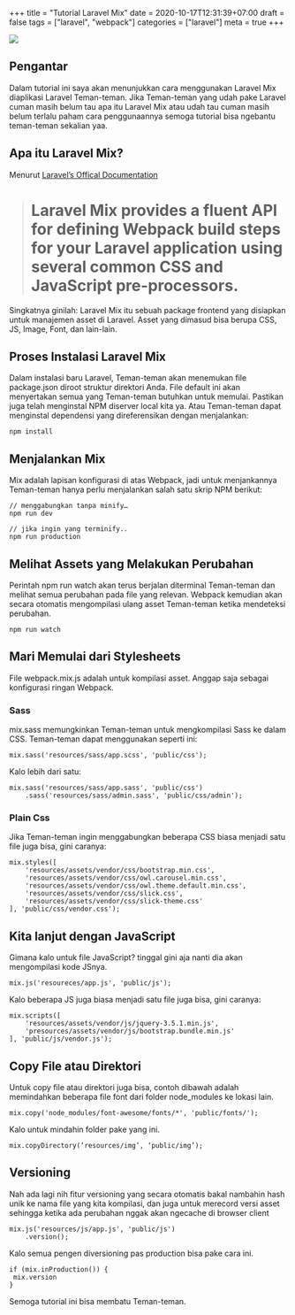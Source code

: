 +++
title = "Tutorial Laravel Mix"
date = 2020-10-17T12:31:39+07:00
draft = false
tags = ["laravel", "webpack"]
categories = ["laravel"]
meta = true
+++

![](https://cdn-images-1.medium.com/max/2400/1*Yr2m6xaljXodc_ovPibikQ.png)

## Pengantar

Dalam tutorial ini saya akan menunjukkan cara menggunakan Laravel Mix diaplikasi Laravel Teman-teman. Jika Teman-teman yang udah pake Laravel cuman masih belum tau apa itu Laravel Mix atau udah tau cuman masih belum terlalu paham cara penggunaannya semoga tutorial bisa ngebantu teman-teman sekalian yaa.

## Apa itu Laravel Mix?

Menurut [Laravel’s Offical Documentation](https://laravel.com/docs/8.x/mix)
> # Laravel Mix provides a fluent API for defining Webpack build steps for your Laravel application using several common CSS and JavaScript pre-processors.

Singkatnya ginilah: Laravel Mix itu sebuah package frontend yang disiapkan untuk manajemen asset di Laravel. Asset yang dimasud bisa berupa CSS, JS, Image, Font, dan lain-lain.

## Proses Instalasi Laravel Mix

Dalam instalasi baru Laravel, Teman-teman akan menemukan file package.json diroot struktur direktori Anda. File default ini akan menyertakan semua yang Teman-teman butuhkan untuk memulai. Pastikan juga telah menginstal NPM diserver local kita ya.
Atau Teman-teman dapat menginstal dependensi yang direferensikan dengan menjalankan:

    npm install

## Menjalankan Mix

Mix adalah lapisan konfigurasi di atas Webpack, jadi untuk menjankannya Teman-teman hanya perlu menjalankan salah satu skrip NPM berikut:

    // menggabungkan tanpa minify…
    npm run dev

    // jika ingin yang terminify..
    npm run production

## Melihat Assets yang Melakukan Perubahan

Perintah npm run watch akan terus berjalan diterminal Teman-teman dan melihat semua perubahan pada file yang relevan. Webpack kemudian akan secara otomatis mengompilasi ulang asset Teman-teman ketika mendeteksi perubahan.

    npm run watch

## Mari Memulai dari Stylesheets

File webpack.mix.js adalah untuk kompilasi asset. Anggap saja sebagai konfigurasi ringan Webpack.

### Sass

mix.sass memungkinkan Teman-teman untuk mengkompilasi Sass ke dalam CSS. Teman-teman dapat menggunakan seperti ini:

    mix.sass('resources/sass/app.scss', 'public/css');

Kalo lebih dari satu:

    mix.sass('resources/sass/app.sass', 'public/css')
        .sass('resources/sass/admin.sass', 'public/css/admin');

### Plain Css

Jika Teman-teman ingin menggabungkan beberapa CSS biasa menjadi satu file juga bisa, gini caranya:

    mix.styles([
        'resources/assets/vendor/css/bootstrap.min.css',
        'resources/assets/vendor/css/owl.carousel.min.css',
        'resources/assets/vendor/css/owl.theme.default.min.css',
        'resources/assets/vendor/css/slick.css',
        'resources/assets/vendor/css/slick-theme.css'
    ], 'public/css/vendor.css');

## Kita lanjut dengan JavaScript

Gimana kalo untuk file JavaScript? tinggal gini aja nanti dia akan mengompilasi kode JSnya.

    mix.js('resoureces/app.js', 'public/js');

Kalo beberapa JS juga biasa menjadi satu file juga bisa, gini caranya:

    mix.scripts([
        'resources/assets/vendor/js/jquery-3.5.1.min.js',
        'presources/assets/vendor/js/bootstrap.bundle.min.js'
    ], 'public/js/vendor.js');

## Copy File atau Direktori

Untuk copy file atau direktori juga bisa, contoh dibawah adalah memindahkan beberapa file font dari folder node_modules ke lokasi lain.

    mix.copy('node_modules/font-awesome/fonts/*', 'public/fonts/');

Kalo untuk mindahin folder pake yang ini.

    mix.copyDirectory(‘resources/img’, ‘public/img’);

## Versioning

Nah ada lagi nih fitur versioning yang secara otomatis bakal nambahin hash unik ke nama file yang kita kompilasi, dan juga untuk merecord versi asset sehingga ketika ada perubahan nggak akan ngecache di browser client

    mix.js('resources/js/app.js', 'public/js')
        .version();

Kalo semua pengen diversioning pas production bisa pake cara ini.

    if (mix.inProduction()) {
     mix.version
    }

Semoga tutorial ini bisa membatu Teman-teman.
